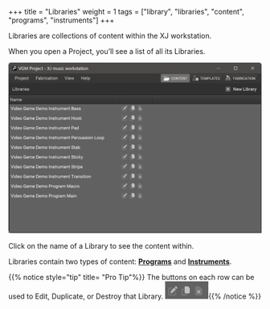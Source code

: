 +++
title = "Libraries"
weight = 1
tags = ["library", "libraries", "content", "programs", "instruments"]
+++

Libraries are collections of content within the XJ workstation.

When you open a Project, you’ll see a list of all its Libraries.

![Libraries](libraries.png?width=600px)

Click on the name of a Library to see the content within.

Libraries contain two types of content: [**Programs**](/making-xj-music/programs/) and [**Instruments**](/making-xj-music/instruments/).


{{% notice style="tip" title= "Pro Tip"%}}
The buttons on each row can be used
to Edit, Duplicate, or Destroy that Library.
![Libraries Buttons](librariesbuttons.png){{% /notice %}}
